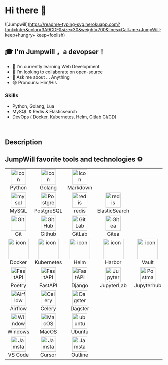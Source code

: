 # Hi there 👋

![Jumpwill](https://readme-typing-svg.herokuapp.com?font=Inter&color=3A9CDF&size=30&weight=700&lines=Call+me+JumpWill; keep+hungry+ keep+foolish)

## 🎓 I'm Jumpwill ，a devopser！

- 🌱 I’m currently learning Web Development
- 👯 I’m looking to collaborate on open-source
- 💬 Ask me about ... Anything
- 😄 Pronouns: Him/His

### Skills

- Python, Golang, Lua
- MySQL & Redis & Elasticsearch
- DevOps ( Docker, Kubernetes, Helm, Gitlab CI/CD)

<br/>

## Description

## JumpWill favorite tools and technologies ⚙️

<table align="center">
  <tr>
    <td align="center" width="96">
        <img src="https://www.python.org/static/apple-touch-icon-114x114-precomposed.png" alt="icon" width="48" height="48" />
      <br>Python
    </td>
    <td align="center" width="96">
        <img src="https://go.dev/images/favicon-gopher-plain.png" alt="icon" width="48" height="48" />
      <br>Golang
    </td>
    <td align="center" width="96">
        <img src="https://www.markdownguide.org/assets/favicons/apple-touch-icon.png" alt="icon" width="https://goharbor.io/favicon.png48" height="48" />
      <br>Markdown
    </td>
</tr>
<tr>
 <td align="center" width="96">
        <img src="https://skillicons.dev/icons?i=mysql" width="48" height="48" alt="mysql" />
      <br>MySQL
    </td>
     <td align="center" width="96">
        <img src="https://skillicons.dev/icons?i=postgres" width="48" height="48" alt="PostgreSQL" />
      <br>PostgreSQL
    </td>
      <td align="center" width="96">
        <img src="https://skillicons.dev/icons?i=redis" width="48" height="48" alt="redis" />
      <br>redis
    </td>
      </td>
      <td align="center" width="96">
        <img src="https://www.elastic.co/apple-icon-57x57.png" width="48" height="48" alt="redis" />
      <br>ElasticSearch
    </td>
</tr>

<tr>
    <td align="center" width="96">
      <a href="#git" >
        <img src="https://upload.wikimedia.org/wikipedia/commons/thumb/3/3f/Git_icon.svg/1200px-Git_icon.svg.png" width="48" height="48" alt="Git" />
      </a>
      <br>Git
    </td>
    <td align="center" width="96">
        <img src="https://user-images.githubusercontent.com/25181517/192108374-8da61ba1-99ec-41d7-80b8-fb2f7c0a4948.png" width="48" height="48" alt="GitHub" />
      <br>Github
    </td>
    <td align="center"  width="96">
        <img src="https://user-images.githubusercontent.com/25181517/192108376-c675d39b-90f6-4073-bde6-5a9291644657.png" width="48" height="48" alt="GitLab" />
      <br>GitLab
    </td>
        <td align="center"  width="96">
        <img src="https://about.gitea.com/gitea.png" width="48" height="48" alt="Gitea" />
      <br>Gitea
    </td>
</tr>
<tr>

</tr>
<tr>
  <td align="center" width="96">
        <img src="https://techstack-generator.vercel.app/docker-icon.svg" alt="icon" width="65" height="65" />
      <br>Docker
    </td>
    <td align="center" width="96">
        <img src="https://techstack-generator.vercel.app/kubernetes-icon.svg" alt="icon" width="65" height="65" />
      <br>Kubernetes
    </td>
    <td align="center" width="96">
        <img src="https://helm.sh/img/apple-touch-icon-precomposed.png" alt="icon" width="65" height="65" />
      <br>Helm
    </td>
      <td align="center" width="96">
        <img src="https://goharbor.io/favicon.png" alt="icon" width="65" height="65" />
      <br>Harbor
    </td>
      <td align="center" width="96">
        <img src="https://www.datocms-assets.com/2885/1676497447-vault-favicon-color.png?h=192&w=192" alt="icon" width="65" height="65" />
      <br>Vault
    </td>
</tr>

<tr>
 <td align="center" width="96">
        <img src="https://www.poetryfoundation.org/favicon.ico?v2.0.0" width="48" height="48" alt="FastAPI" />
      <br>Poetry
    </td>
     <td align="center" width="96">
        <img src="https://fastapi.tiangolo.com/img/favicon.png" width="48" height="48" alt="FastAPI" />
      <br>FastAPI
    </td>
     <td align="center" width="96">
        <img src="https://static.djangoproject.com/img/icon-touch.e4872c4da341.png" width="48" height="48" alt="FastAPI" />
      <br>Django
    </td>
    <td align="center" width="96">
        <img src="https://jupyter.org/favicon.ico" width="48" height="48" alt="JupyterLab" />
      <br>JupyterLab
    </td>
        <td align="center" width="96">
        <img src="https://jupyter.org/assets/logos/logomark-orangebody-greyplanets.svg" width="48" height="48" alt="Postman" />
      <br>Jupyterhub
 </tr>
<tr>
    <td align="center" width="96">
        <img src="https://airflow.apache.org/favicons/apple-icon-57x57.png" width="48" height="48" alt="Airflow" />
      <br>Airflow
    </td>
    <td align="center" width="96">
        <img src="https://docs.celeryq.dev/en/stable/_static/favicon.ico" width="48" height="48" alt="Celery" />
      <br>Celery
    </td>
      <td align="center" width="96">
        <img src="https://dagster.cloud/portal/f8babe65/favicon.ico" width="48" height="48" alt="Dagster" />
      <br>Dagster
    </td>
</tr>

<tr>
    <td align="center" width="96">
      <a href="#ubuntu" >
        <img src="https://c.s-microsoft.com/favicon.ico" width="48" height="48" alt="Windows" />
      </a>
      <br>Windows
    </td>
        <td align="center" width="96">
      <a href="#ubuntu" >
        <img src="https://support.apple.com/content/dam/edam/applecare/images/en_US/psp/psp_content/content-block-sm-macos_2x.png" width="48" height="48" alt="MacOS" />
      </a>
      <br>MacOS
    </td>
    <td align="center" width="96">
      <a href="#ubuntu" >
        <img src="https://seeklogo.com/images/U/ubuntu-logo-8FDEC6A07B-seeklogo.com.png" width="48" height="48" alt="ubuntu" />
      </a>
      <br>Ubuntu
    </td>
  </tr>
<tr>
      <td align="center"  width="96">
        <img src="https://upload.wikimedia.org/wikipedia/commons/9/9a/Visual_Studio_Code_1.35_icon.svg" width="48" height="48" alt="Jamstack" />
      <br>VS Code
    </td>
         <td align="center"  width="96">
        <img src="https://www.cursor.com/favicon.ico" width="48" height="48" alt="Jamstack" />
      <br>Cursor
    </td>
        <td align="center"  width="96">
        <img src="https://www.getoutline.com/favicon-32.png" width="48" height="48" alt="Jamstack" />
      <br>Outline
    </td>
</tr>
</table>
